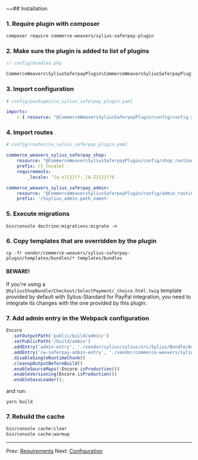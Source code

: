 ~~## Installation

### 1. Require plugin with composer

```bash
composer require commerce-weavers/sylius-saferpay-plugin
```

### 2. Make sure the plugin is added to list of plugins

```php
// config/bundles.php

CommerceWeavers\SyliusSaferpayPlugin\CommerceWeaversSyliusSaferpayPlugin::class => ['all' => true],
```

### 3. Import configuration

```yaml
# config/packages/cw_sylius_saferpay_plugin.yaml

imports:
    - { resource: "@CommerceWeaversSyliusSaferpayPlugin/config/config.yaml" }
```

### 4. Import routes

```yaml
# config/routes/cw_sylius_saferpay_plugin.yaml

commerce_weavers_sylius_saferpay_shop:
    resource: "@CommerceWeaversSyliusSaferpayPlugin/config/shop_routing.yml"
    prefix: /{_locale}
    requirements:
        _locale: ^[a-z]{2}(?:_[A-Z]{2})?$

commerce_weavers_sylius_saferpay_admin:
    resource: "@CommerceWeaversSyliusSaferpayPlugin/config/admin_routing.yml"
    prefix: '/%sylius_admin.path_name%'
```

### 5. Execute migrations

```
bin/console doctrine:migrations:migrate -n
```

### 6. Copy templates that are overridden by the plugin

```
cp -fr vendor/commerce-weavers/sylius-saferpay-plugin/templates/bundles/* templates/bundles
```

#### BEWARE!

If you're using a `@SyliusShopBundle/Checkout/SelectPayment/_choice.html.twig` template provided by default with Sylius-Standard
for PayPal integration, you need to integrate its changes with the one provided by this plugin.

### 7. Add admin entry in the Webpack configuration 

```javascript
Encore
  .setOutputPath('public/build/admin/')
  .setPublicPath('/build/admin')
  .addEntry('admin-entry', './vendor/sylius/sylius/src/Sylius/Bundle/AdminBundle/Resources/private/entry.js')
  .addEntry('cw-saferpay-admin-entry', './vendor/commerce-weavers/sylius-saferpay-plugin/assets/admin/entry.js') // <-- Add this line
  .disableSingleRuntimeChunk()
  .cleanupOutputBeforeBuild()
  .enableSourceMaps(!Encore.isProduction())
  .enableVersioning(Encore.isProduction())
  .enableSassLoader();
```

and run:

```
yarn build
```

### 7. Rebuild the cache

```bash
bin/console cache:clear
bin/console cache:warmup
```

---

Prev: [Requirements](requirements.md)
Next: [Configuration](configuration.md)
